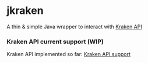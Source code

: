 # jkraken
A thin & simple Java wrapper to interact with [Kraken API](https://www.kraken.com/features/api)

### Kraken API current support (WIP)
Kraken API implemented so far: [Kraken API support](https://github.com/rubenafo/jkraken/wiki/API-Support)
